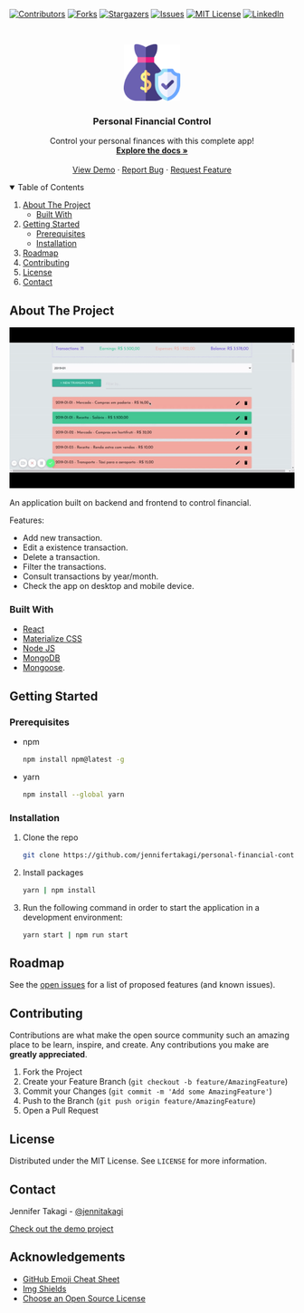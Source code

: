 <!-- Inspired by https://github.com/jennifertakagi/personal-financial-control -->

<!-- PROJECT SHIELDS -->
[![Contributors][contributors-shield]][contributors-url]
[![Forks][forks-shield]][forks-url]
[![Stargazers][stars-shield]][stars-url]
[![Issues][issues-shield]][issues-url]
[![MIT License][license-shield]][license-url]
[![LinkedIn][linkedin-shield]][linkedin-url]



<!-- PROJECT LOGO -->
<br />
<p align="center">
  <a href="https://github.com/jennifertakagi/personal-financial-control">
    <img src="docs/logo.png" alt="Logo" width="100" height="100">
  </a>

  <h3 align="center">Personal Financial Control</h3>

  <p align="center">
    Control your personal finances with this complete app!
    <br />
    <a href="https://github.com/jennifertakagi/personal-financial-control"><strong>Explore the docs »</strong></a>
    <br />
    <br />
    <a href="https://personal-financial-control.herokuapp.com/">View Demo</a>
    ·
    <a href="https://github.com/jennifertakagi/personal-financial-control/issues">Report Bug</a>
    ·
    <a href="https://github.com/jennifertakagi/personal-financial-control/issues">Request Feature</a>
  </p>
</p>



<!-- TABLE OF CONTENTS -->
<details open="open">
  <summary>Table of Contents</summary>
  <ol>
    <li>
      <a href="#about-the-project">About The Project</a>
      <ul>
        <li><a href="#built-with">Built With</a></li>
      </ul>
    </li>
    <li>
      <a href="#getting-started">Getting Started</a>
      <ul>
        <li><a href="#prerequisites">Prerequisites</a></li>
        <li><a href="#installation">Installation</a></li>
      </ul>
    </li>
    <li><a href="#roadmap">Roadmap</a></li>
    <li><a href="#contributing">Contributing</a></li>
    <li><a href="#license">License</a></li>
    <li><a href="#contact">Contact</a></li>
  </ol>
</details>



<!-- ABOUT THE PROJECT -->
## About The Project

[![Product Name Screen Shot][product-screenshot]](https://personal-financial-control.herokuapp.com/)

An application built on backend and frontend to control financial.

Features:
* Add new transaction.
* Edit a existence transaction.
* Delete a transaction.
* Filter the transactions.
* Consult transactions by year/month.
* Check the app on desktop and mobile device.


### Built With

* [React](https://pt-br.reactjs.org/)
* [Materialize CSS](https://materializecss.com/)
* [Node JS](https://nodejs.org/en/)
* [MongoDB](https://www.mongodb.com/)
* [Mongoose](https://mongoosejs.com/).



<!-- GETTING STARTED -->
## Getting Started

### Prerequisites

* npm
  ```sh
  npm install npm@latest -g
  ```

* yarn
  ```sh
  npm install --global yarn
  ```

### Installation

1. Clone the repo
   ```sh
   git clone https://github.com/jennifertakagi/personal-financial-control.git
   ```
2. Install packages
   ```sh
   yarn | npm install
   ```
3. Run the following command in order to start the application in a development environment:
   ```sh
   yarn start | npm run start
   ```



<!-- ROADMAP -->
## Roadmap

See the [open issues](https://github.com/jennifertakagi/personal-financial-control/issues) for a list of proposed features (and known issues).



<!-- CONTRIBUTING -->
## Contributing

Contributions are what make the open source community such an amazing place to be learn, inspire, and create. Any contributions you make are **greatly appreciated**.

1. Fork the Project
2. Create your Feature Branch (`git checkout -b feature/AmazingFeature`)
3. Commit your Changes (`git commit -m 'Add some AmazingFeature'`)
4. Push to the Branch (`git push origin feature/AmazingFeature`)
5. Open a Pull Request



<!-- LICENSE -->
## License

Distributed under the MIT License. See `LICENSE` for more information.



<!-- CONTACT -->
## Contact

Jennifer Takagi - [@jennitakagi](https://twitter.com/jennitakagi)

[Check out the demo project](https://personal-financial-control.herokuapp.com/)



<!-- ACKNOWLEDGEMENTS -->
## Acknowledgements
* [GitHub Emoji Cheat Sheet](https://www.webpagefx.com/tools/emoji-cheat-sheet)
* [Img Shields](https://shields.io)
* [Choose an Open Source License](https://choosealicense.com)



<!-- MARKDOWN LINKS & IMAGES -->
<!-- https://www.markdownguide.org/basic-syntax/#reference-style-links -->
[contributors-shield]: https://img.shields.io/github/contributors/jennifertakagi/personal-financial-control.svg?style=for-the-badge
[contributors-url]: https://github.com/jennifertakagi/personal-financial-control/graphs/contributors
[forks-shield]: https://img.shields.io/github/forks/jennifertakagi/personal-financial-control.svg?style=for-the-badge
[forks-url]: https://github.com/jennifertakagi/personal-financial-control/network/members
[stars-shield]: https://img.shields.io/github/stars/jennifertakagi/personal-financial-control.svg?style=for-the-badge
[stars-url]: https://github.com/jennifertakagi/personal-financial-control/stargazers
[issues-shield]: https://img.shields.io/github/issues/jennifertakagi/personal-financial-control.svg?style=for-the-badge
[issues-url]: https://github.com/jennifertakagi/personal-financial-control/issues
[license-shield]: https://img.shields.io/github/license/jennifertakagi/personal-financial-control.svg?style=for-the-badge
[license-url]: https://github.com/jennifertakagi/personal-financial-control/blob/master/LICENSE.txt
[linkedin-shield]: https://img.shields.io/badge/-LinkedIn-black.svg?style=for-the-badge&logo=linkedin&colorB=555
[linkedin-url]: https://linkedin.com/in/jennifertakagi
[product-screenshot]: docs/personal-financial-control.gif